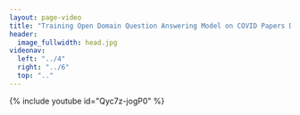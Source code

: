 ```yaml
---
layout: page-video
title: "Training Open Domain Question Answering Model on COVID Papers Dataset using Azure ML and DeepPavlov"
header:
  image_fullwidth: head.jpg
videonav:
  left: "../4"
  right: "../6"
  top: ".."
---
```


{% include youtube id="Qyc7z-jogP0" %}
